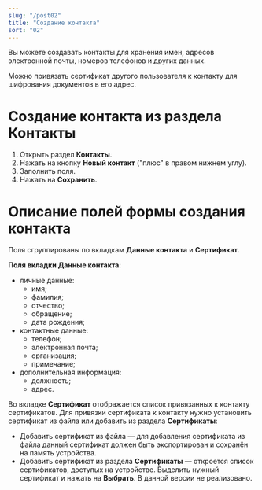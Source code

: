 ```yaml
---
slug: "/post02"
title: "Создание контакта"
sort: "02"
---
```


Вы можете создавать контакты для хранения имен, адресов электронной почты, номеров телефонов и других данных. 

Можно привязать сертификат другого пользователя к контакту для шифрования документов в его адрес.

# Создание контакта из раздела Контакты

1. Открыть раздел **Контакты**.
2. Нажать на кнопку **Новый контакт** ("плюс" в правом нижнем углу).
3. Заполнить поля.
4. Нажать на **Сохранить**.

# Описание полей формы создания контакта

Поля сгруппированы по вкладкам **Данные контакта** и **Сертификат**.

**Поля вкладки Данные контакта**:
- личные данные:
  - имя;
  - фамилия;
  - отчество;
  - обращение;
  - дата рождения;
- контактные данные:
  - телефон;
  - электронная почта;
  - организация;
  - примечание;
- дополнительная информация:
  - должность;
  - адрес.

Во вкладке **Сертификат** отображается список привязанных к контакту сертификатов. Для привязки сертификата к контакту нужно установить сертификат из файла или добавить из раздела **Сертификаты**:
- Добавить сертификат из файла — для добавления сертификата из файла данный сертификат должен быть экспортирован и сохранён на память устройства.
- Добавить сертификат из раздела **Сертификаты** — откроется список сертификатов, доступых на устройстве. Выделить нужный сертификат и нажать на **Выбрать**. В данной версии не реализовано.